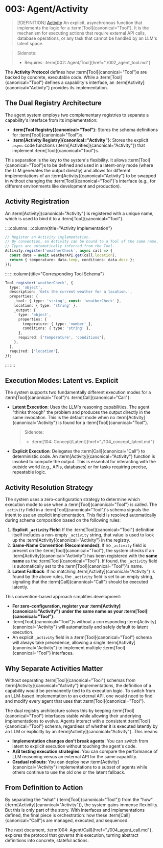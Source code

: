 # 003: Agent/Activity

> [!DEFINITION] [Activity](./000_glossary.md)
> An explicit, asynchronous function that implements the logic for a :term[Tool]{canonical="Tool"}. It is the mechanism for executing actions that require external API calls, database operations, or any task that cannot be handled by an LLM's latent space.

> Sidenote:
>
> - Requires: :term[002: Agent/Tool]{href="./002_agent_tool.md"}

The **Activity Protocol** defines how :term[Tool]{canonical="Tool"}s are backed by concrete, executable code. While a :term[Tool]{canonical="Tool"} defines a capability's interface, an :term[Activity]{canonical="Activity"} provides its implementation.

## The Dual Registry Architecture

The agent system employs two complementary registries to separate a capability's interface from its implementation:

- **:term[Tool Registry]{canonical="Tool"}**: Stores the schema definitions for :term[Tool]{canonical="Tool"}s.
- **:term[Activity Registry]{canonical="Activity"}**: Stores the explicit `async` code functions (:term[Activities]{canonical="Activity"}) that implement :term[Tool]{canonical="Tool"}s.

This separation is the key to the system's flexibility. It allows :term[Tool]{canonical="Tool"}s to be defined and used in a latent-only mode (where the LLM generates the output directly) and allows for different implementations of an :term[Activity]{canonical="Activity"} to be swapped in without changing the :term[Tool]{canonical="Tool"}'s interface (e.g., for different environments like development and production).

## Activity Registration

An :term[Activity]{canonical="Activity"} is registered with a unique name, which is used to bind it to a :term[Tool]{canonical="Tool"}.

::::columns
:::column{title="Activity Implementation"}

```typescript
// Register an Activity implementation.
// By convention, an Activity can be bound to a Tool of the same name.
// Types are automatically inferred from the Tool.
Activity.register('weatherCheck', async call => {
  const data = await weatherAPI.get(call.location);
  return { temperature: data.temp, conditions: data.desc };
});
```

:::
:::column{title="Corresponding Tool Schema"}

```typescript
Tool.register('weatherCheck', {
  type: 'object',
  description: 'Gets the current weather for a location.',
  properties: {
    _tool: { type: 'string', const: 'weatherCheck' },
    location: { type: 'string' },
    _output: {
      type: 'object',
      properties: {
        temperature: { type: 'number' },
        conditions: { type: 'string' },
      },
      required: ['temperature', 'conditions'],
    },
  },
  required: ['location'],
});
```

:::
::::

## Execution Modes: Latent vs. Explicit

The system supports two fundamentally different execution modes for a :term[Tool]{canonical="Tool"}'s :term[Call]{canonical="Call"}:

- **Latent Execution**: Uses the LLM's reasoning capabilities. The agent "thinks through" the problem and produces the output directly in the same invocation. This is the default mode when no :term[Activity]{canonical="Activity"} is found for a :term[Tool]{canonical="Tool"}.
  > Sidenote:
  >
  > - :term[104: Concept/Latent]{href="./104_concept_latent.md"}
- **Explicit Execution**: Delegates the :term[Call]{canonical="Call"} to deterministic code. An :term[Activity]{canonical="Activity"} function is invoked to compute the output. This is essential for interacting with the outside world (e.g., APIs, databases) or for tasks requiring precise, repeatable logic.

## Activity Resolution Strategy

The system uses a zero-configuration strategy to determine which execution mode to use when a :term[Tool]{canonical="Tool"} is called. The `_activity` field in a :term[Tool]{canonical="Tool"}'s schema signals the intent to use an explicit implementation. This field is resolved automatically during schema composition based on the following rules:

1.  **Explicit `_activity` Field**: If the :term[Tool]{canonical="Tool"} definition itself includes a non-empty `_activity` string, that value is used to look up the :term[Activity]{canonical="Activity"} in the registry.
2.  **Same-Name Convention (Recommended)**: If no `_activity` field is present on the :term[Tool]{canonical="Tool"}, the system checks if an :term[Activity]{canonical="Activity"} has been registered with the **same name** as the :term[Tool]{canonical="Tool"}. If found, the `_activity` field is automatically set to the :term[Tool]{canonical="Tool"}'s name.
3.  **Latent Fallback**: If no matching :term[Activity]{canonical="Activity"} is found by the above rules, the `_activity` field is set to an empty string, signaling that the :term[Call]{canonical="Call"} should be executed latently.

This convention-based approach simplifies development:

- **For zero-configuration, register your :term[Activity]{canonical="Activity"} under the same name as your :term[Tool]{canonical="Tool"}.**
- :term[Tool]{canonical="Tool"}s without a corresponding :term[Activity]{canonical="Activity"} will automatically and safely default to latent execution.
- An explicit `_activity` field in a :term[Tool]{canonical="Tool"} schema will always take precedence, allowing a single :term[Activity]{canonical="Activity"} to implement multiple :term[Tool]{canonical="Tool"} interfaces.

## Why Separate Activities Matter

Without separating :term[Tool]{canonical="Tool"} schemas from :term[Activity]{canonical="Activity"} implementations, the definition of a capability would be permanently tied to its execution logic. To switch from an LLM-based implementation to an external API, one would need to find and modify every agent that uses that :term[Tool]{canonical="Tool"}.

The dual registry architecture solves this by keeping :term[Tool]{canonical="Tool"} interfaces stable while allowing their underlying implementations to evolve. Agents interact with a consistent :term[Tool]{canonical="Tool"} schema, regardless of whether it is executed latently by an LLM or explicitly by an :term[Activity]{canonical="Activity"}. This means:

- **Implementation changes don't break agents**: You can switch from latent to explicit execution without touching the agent's code.
- **A/B testing execution strategies**: You can compare the performance of LLM reasoning versus an external API for the same capability.
- **Gradual rollouts**: You can deploy new :term[Activity]{canonical="Activity"} implementations to a subset of agents while others continue to use the old one or the latent fallback.

## From Definition to Action

By separating the "what" (:term[Tool]{canonical="Tool"}) from the "how" (:term[Activity]{canonical="Activity"}), the system gains immense flexibility. But this is only part of the story. With interfaces and implementations defined, the final piece is orchestration: how these :term[Call]{canonical="Call"}s are managed, executed, and sequenced.

The next document, :term[004: Agent/Call]{href="./004_agent_call.md"}, explores the protocol that governs this execution, turning abstract definitions into concrete, stateful actions.
